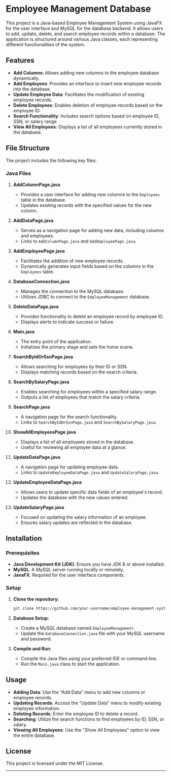
# Employee Management Database

This project is a Java-based Employee Management System using JavaFX for the user interface and MySQL for the database backend. It allows users to add, update, delete, and search employee records within a database. The application is structured around various Java classes, each representing different functionalities of the system.

## Features

- **Add Columns**: Allows adding new columns to the employee database dynamically.
- **Add Employees**: Provides an interface to insert new employee records into the database.
- **Update Employee Data**: Facilitates the modification of existing employee records.
- **Delete Employees**: Enables deletion of employee records based on the employee ID.
- **Search Functionality**: Includes search options based on employee ID, SSN, or salary range.
- **View All Employees**: Displays a list of all employees currently stored in the database.

## File Structure

The project includes the following key files:

### Java Files

1. **AddColumnPage.java**
   - Provides a user interface for adding new columns to the `Employees` table in the database.
   - Updates existing records with the specified values for the new column.

2. **AddDataPage.java**
   - Serves as a navigation page for adding new data, including columns and employees.
   - Links to `AddColumnPage.java` and `AddEmployeePage.java`.

3. **AddEmployeePage.java**
   - Facilitates the addition of new employee records.
   - Dynamically generates input fields based on the columns in the `Employees` table.

4. **DatabaseConnection.java**
   - Manages the connection to the MySQL database.
   - Utilizes JDBC to connect to the `EmployeeManagement` database.

5. **DeleteDataPage.java**
   - Provides functionality to delete an employee record by employee ID.
   - Displays alerts to indicate success or failure.

6. **Main.java**
   - The entry point of the application.
   - Initializes the primary stage and sets the home scene.

7. **SearchByIdOrSsnPage.java**
   - Allows searching for employees by their ID or SSN.
   - Displays matching records based on the search criteria.

8. **SearchBySalaryPage.java**
   - Enables searching for employees within a specified salary range.
   - Outputs a list of employees that match the salary criteria.

9. **SearchPage.java**
   - A navigation page for the search functionality.
   - Links to `SearchByIdOrSsnPage.java` and `SearchBySalaryPage.java`.

10. **ShowAllEmployeesPage.java**
    - Displays a list of all employees stored in the database.
    - Useful for reviewing all employee data at a glance.

11. **UpdateDataPage.java**
    - A navigation page for updating employee data.
    - Links to `UpdateEmployeeDataPage.java` and `UpdateSalaryPage.java`.

12. **UpdateEmployeeDataPage.java**
    - Allows users to update specific data fields of an employee's record.
    - Updates the database with the new values entered.

13. **UpdateSalaryPage.java**
    - Focused on updating the salary information of an employee.
    - Ensures salary updates are reflected in the database.

## Installation

### Prerequisites

- **Java Development Kit (JDK)**: Ensure you have JDK 8 or above installed.
- **MySQL**: A MySQL server running locally or remotely.
- **JavaFX**: Required for the user interface components.

### Setup

1. **Clone the repository**:
   ```bash
   git clone https://github.com/your-username/employee-management-system.git
   ```
   
2. **Database Setup**:
   - Create a MySQL database named `EmployeeManagement`.
   - Update the `DatabaseConnection.java` file with your MySQL username and password.

3. **Compile and Run**:
   - Compile the Java files using your preferred IDE or command line.
   - Run the `Main.java` class to start the application.

## Usage

- **Adding Data**: Use the "Add Data" menu to add new columns or employee records.
- **Updating Records**: Access the "Update Data" menu to modify existing employee information.
- **Deleting Records**: Enter the employee ID to delete a record.
- **Searching**: Utilize the search functions to find employees by ID, SSN, or salary.
- **Viewing All Employees**: Use the "Show All Employees" option to view the entire database.

## License

This project is licensed under the MIT License.

---

